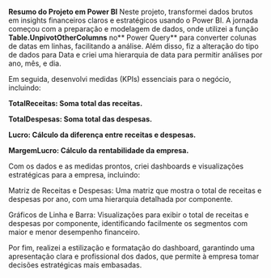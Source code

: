 **Resumo do Projeto em Power BI**
Neste projeto, transformei dados brutos em insights financeiros claros e estratégicos usando o Power BI. A jornada começou com a preparação e modelagem de dados, onde utilizei a função **Table.UnpivotOtherColumns** no** Power Query** para converter colunas de datas em linhas, facilitando a análise. Além disso, fiz a alteração do tipo de dados para Data e criei uma hierarquia de data para permitir análises por ano, mês, e dia.

Em seguida, desenvolvi medidas (KPIs) essenciais para o negócio, incluindo:

**TotalReceitas: Soma total das receitas.**

**TotalDespesas: Soma total das despesas.**

**Lucro: Cálculo da diferença entre receitas e despesas.**

**MargemLucro: Cálculo da rentabilidade da empresa.**

Com os dados e as medidas prontos, criei dashboards e visualizações estratégicas para a empresa, incluindo:

Matriz de Receitas e Despesas: Uma matriz que mostra o total de receitas e despesas por ano, com uma hierarquia detalhada por componente.

Gráficos de Linha e Barra: Visualizações para exibir o total de receitas e despesas por componente, identificando facilmente os segmentos com maior e menor desempenho financeiro.

Por fim, realizei a estilização e formatação do dashboard, garantindo uma apresentação clara e profissional dos dados, que permite à empresa tomar decisões estratégicas mais embasadas.
